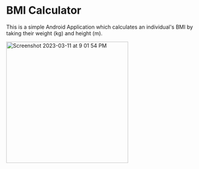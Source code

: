 # BMI Calculator

This is a simple Android Application which calculates an individual's BMI by taking their weight (kg) and height (m). 

<img width="325" alt="Screenshot 2023-03-11 at 9 01 54 PM" src="https://user-images.githubusercontent.com/85359230/224520095-572385e5-4bf7-4e96-9c30-1d11f3c630d7.png">

